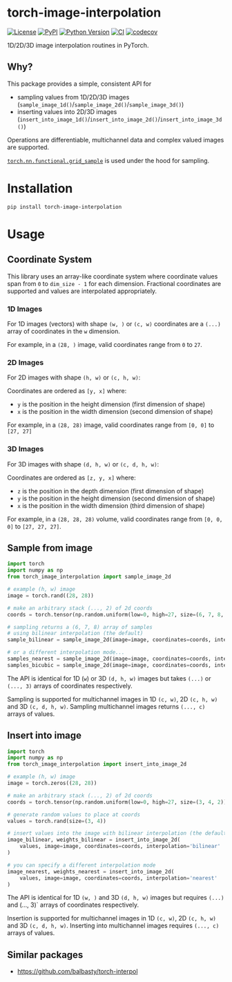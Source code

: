 # torch-image-interpolation

[![License](https://img.shields.io/pypi/l/torch-image-interpolation.svg?color=green)](https://github.com/teamtomo/torch-image-interpolation/raw/main/LICENSE)
[![PyPI](https://img.shields.io/pypi/v/torch-image-interpolation.svg?color=green)](https://pypi.org/project/torch-image-interpolation)
[![Python Version](https://img.shields.io/pypi/pyversions/torch-image-interpolation.svg?color=green)](https://python.org)
[![CI](https://github.com/teamtomo/torch-image-interpolation/actions/workflows/ci.yml/badge.svg)](https://github.com/teamtomo/torch-image-interpolation/actions/workflows/ci.yml)
[![codecov](https://codecov.io/gh/teamtomo/torch-image-interpolation/branch/main/graph/badge.svg)](https://codecov.io/gh/teamtomo/torch-image-interpolation)

1D/2D/3D image interpolation routines in PyTorch.

## Why?

This package provides a simple, consistent API for

- sampling values from 1D/2D/3D images (`sample_image_1d()`/`sample_image_2d()`/`sample_image_3d()`)
- inserting values into 2D/3D images (`insert_into_image_1d()`/`insert_into_image_2d()`/`insert_into_image_3d()`)

Operations are differentiable, multichannel data and complex valued images are supported.

[`torch.nn.functional.grid_sample`](https://pytorch.org/docs/stable/generated/torch.nn.functional.grid_sample.html)
is used under the hood for sampling.

# Installation

```shell
pip install torch-image-interpolation
```

# Usage

## Coordinate System

This library uses an array-like coordinate system where coordinate values span from `0`
to `dim_size - 1` for each dimension.
Fractional coordinates are supported and values are interpolated appropriately.

### 1D Images

For 1D images (vectors) with shape `(w, )` or `(c, w)` 
coordinates are a `(...)` array of coordinates in the `w` dimension.

For example, in a `(28, )` image, valid coordinates range from `0` to `27`.

### 2D Images

For 2D images with shape `(h, w)` or `(c, h, w)`:

Coordinates are ordered as `[y, x]` where:

- `y` is the position in the height dimension (first dimension of shape)
- `x` is the position in the width dimension (second dimension of shape)

For example, in a `(28, 28)` image, valid coordinates range from `[0, 0]` to `[27, 27]`

### 3D Images

For 3D images with shape `(d, h, w)` or `(c, d, h, w)`:

Coordinates are ordered as `[z, y, x]` where:

- `z` is the position in the depth dimension (first dimension of shape)
- `y` is the position in the height dimension (second dimension of shape)
- `x` is the position in the width dimension (third dimension of shape)

For example, in a `(28, 28, 28)` volume, valid coordinates range from `[0, 0, 0]` to
`[27, 27, 27]`.

## Sample from image

```python
import torch
import numpy as np
from torch_image_interpolation import sample_image_2d

# example (h, w) image
image = torch.rand((28, 28))

# make an arbitrary stack (..., 2) of 2d coords
coords = torch.tensor(np.random.uniform(low=0, high=27, size=(6, 7, 8, 2))).float()

# sampling returns a (6, 7, 8) array of samples
# using bilinear interpolation (the default)
sample_bilinear = sample_image_2d(image=image, coordinates=coords, interpolation='bilinear')

# or a different interpolation mode...
samples_nearest = sample_image_2d(image=image, coordinates=coords, interpolation='nearest')
samples_bicubic = sample_image_2d(image=image, coordinates=coords, interpolation='bicubic')
```

The API is identical for 1D (`w`) or 3D `(d, h, w)` images but takes `(...)` or `(..., 3)` arrays of
coordinates respectively.

Sampling is supported for multichannel images in 1D `(c, w)`, 2D `(c, h, w)` and 3D `(c, d, h, w)`. 
Sampling multichannel images returns `(..., c)` arrays of values.

## Insert into image

```python
import torch
import numpy as np
from torch_image_interpolation import insert_into_image_2d

# example (h, w) image
image = torch.zeros((28, 28))

# make an arbitrary stack (..., 2) of 2d coords
coords = torch.tensor(np.random.uniform(low=0, high=27, size=(3, 4, 2)))

# generate random values to place at coords
values = torch.rand(size=(3, 4))

# insert values into the image with bilinear interpolation (the default)
image_bilinear, weights_bilinear = insert_into_image_2d(
    values, image=image, coordinates=coords, interpolation='bilinear'
)

# you can specify a different interpolation mode
image_nearest, weights_nearest = insert_into_image_2d(
    values, image=image, coordinates=coords, interpolation='nearest'
)
```

The API is identical for 1D `(w, )` and 3D `(d, h, w)` images but requires `(...)` and (..., 3)` arrays of
coordinates respectively.

Insertion is supported for multichannel images in 1D `(c, w)`, 2D `(c, h, w)` and 3D `(c, d, h, w)`. 
Inserting into multichannel images requires `(..., c)` arrays of values.


## Similar packages

- https://github.com/balbasty/torch-interpol




